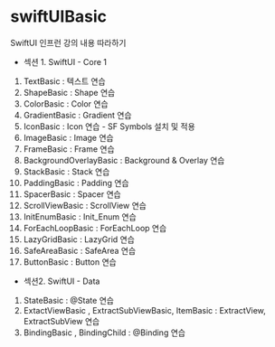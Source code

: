 # swiftUIBasic
SwiftUI 인프런 강의 내용 따라하기

- 섹션 1. SwiftUI - Core 1
1. TextBasic : 텍스트 연습
2. ShapeBasic : Shape 연습
3. ColorBasic : Color 연습
4. GradientBasic : Gradient 연습
5. IconBasic : Icon 연습 - SF Symbols 설치 및 적용 
6. ImageBasic : Image 연습
7. FrameBasic : Frame 연습
8. BackgroundOverlayBasic : Background & Overlay 연습
9. StackBasic : Stack 연습
10. PaddingBasic : Padding 연습
11. SpacerBasic : Spacer 연습
12. ScrollViewBasic : ScrollView 연습
13. InitEnumBasic : Init_Enum 연습
14. ForEachLoopBasic : ForEachLoop 연습
15. LazyGridBasic : LazyGrid 연습
16. SafeAreaBasic : SafeArea 연습
17. ButtonBasic : Button 연습
    
- 섹션2. SwiftUI - Data
1. StateBasic : @State 연습
2. ExtactViewBasic , ExtractSubViewBasic, ItemBasic : ExtractView, ExtractSubView 연습
3. BindingBasic , BindingChild : @Binding 연습
